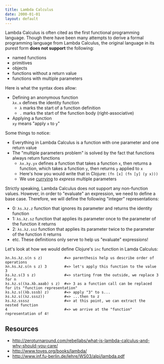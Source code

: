 ```yaml
---
title: Lambda Calculus
date: 2000-01-01
layout: default
---
```


Lambda Calculus is often cited as the first functional programming language.
Though there have been many attempts to derive a formal programming language
from Lambda Calculus, the original language in its purest form
**does not support** the following:
 - named functions
 - primitives
 - objects
 - functions without a return value
 - functions with multiple parameters

Here is what the syntax does allow:
 - Defining an anonymous function <br/>
   `λx.x` defines the identity function
   - `λ` marks the start of a function definition
   - `.` marks the start of the function body (right-associative)
 - Applying a function <br />
   `xy` means "apply `x` to `y`"

Some things to notice:
 - Everything in Lambda Calculus is a function with one parameter and one return value
 - The "multiple parameters problem" is solved by the fact that functions always return functions
   - `λx.λy.yx` defines a function that takes a function `x`, then returns a function, which takes
   a function `y`, then returns `y` applied to `x`
   - Here's how you would write that in Clojure: `(fn [x] (fn [y] (y x)))`
   - We use [currying](https://en.wikipedia.org/wiki/Currying) to *express* multiple parameters

Strictly speaking, Lambda Calculus does not support any non-function values.
However, in order to "evaluate" an expression, we need to define a base case.
Therefore, we will define the following "integer" representations:
 - 0: `λs.λz.z` function that ignores its parameter and returns the identity function
 - 1: `λs.λz.sz` function that applies its parameter once to the parameter of the function it returns
 - 2: `λs.λz.ssz` function that applies its parameter twice to the parameter of the function it returns
 - etc.
These definitions only serve to help us "evaluate" expressions!

Let's look at how we would define Clojure's `inc` function in Lamda Calculus:

```
λn.λs.λz.s(n s z)          #=> parenthesis help us describe order of operations
λn.λs.λz.s(n s z) 3        #=> let's apply this function to the value 3
λs.λz.s(3 s z)             #=> starting from the outside, we replace 3 for n
λs.λz.s((λa.λb.aaab) s z)  #=> 3 as a function call can be replaced for its "function representation"
λs.λz.s((λb.sssb) z)       #=> apply "3" to s...
λs.λz.s((λz.sssz))         #=> ...then to z
λs.λz.ssssz                #=> at this point, we can extract the nested function
4                          #=> we arrive at the "function" representation of 4!
```

## Resources
- <http://zeroturnaround.com/rebellabs/what-is-lambda-calculus-and-why-should-you-care/>
- <http://www.toves.org/books/lambda/>
- <http://www.inf.fu-berlin.de/lehre/WS03/alpi/lambda.pdf>
